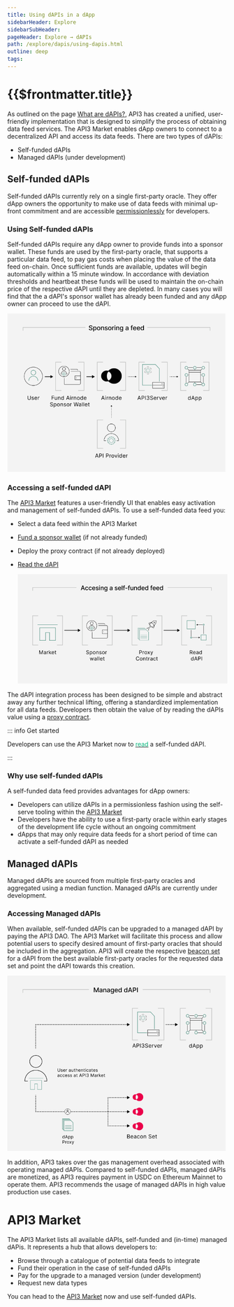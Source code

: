 ```yaml
---
title: Using dAPIs in a dApp
sidebarHeader: Explore
sidebarSubHeader:
pageHeader: Explore → dAPIs
path: /explore/dapis/using-dapis.html
outline: deep
tags:
---
```


<PageHeader/>

<SearchHighlight/>

# {{$frontmatter.title}}

As outlined on the page [What are dAPIs?](/explore/dapis/what-are-dapis.md),
API3 has created a unified, user-friendly implementation that is designed to
simplify the process of obtaining data feed services. The API3 Market enables
dApp owners to connect to a decentralized API and access its data feeds. There
are two types of dAPIs:

- Self-funded dAPIs
- Managed dAPIs (under development)

## Self-funded dAPIs

Self-funded dAPIs currently rely on a single first-party oracle. They offer dApp
owners the opportunity to make use of data feeds with minimal up-front
commitment and are accessible
[permissionlessly<ExternalLinkImage/>](https://www.gemini.com/en-US/cryptopedia/what-is-permissionless-crypto-permissionlessness-blockchain)
for developers.

### Using Self-funded dAPIs

Self-funded dAPIs require any dApp owner to provide funds into a sponsor wallet.
These funds are used by the first-party oracle, that supports a particular data
feed, to pay gas costs when placing the value of the data feed on-chain. Once
sufficient funds are available, updates will begin automatically within a 15
minute window. In accordance with deviation thresholds and heartbeat these funds
will be used to maintain the on-chain price of the respective dAPI until they
are depleted. In many cases you will find that the a dAPI's sponsor wallet has
already been funded and any dApp owner can proceed to use the dAPI.

  <img src="../assets/images/Sponsoring_a_feed_overview.png" style="width:500px">

<!--::: tip Developer info

dAPI implmentation to your solidity contract is simple, learn more [within this
starter kit](link to API3 DAO starter kit).

:::-->

<!--Self-funded dAPIs currently rely on a single first-party oracle and projects utilizing these in production and high value use cases should consider the risk and security implications.
Read more in our
[security considerations](/explore/dapis/security-considerations.md)-->

### Accessing a self-funded dAPI

The [API3 Market<ExternalLinkImage/>](https://market.api3.org) features a
user-friendly UI that enables easy activation and management of self-funded
dAPIs. To use a self-funded data feed you:

- Select a data feed within the API3 Market
- [Fund a sponsor wallet](/guides/dapis/subscribing-self-funded-dapis/) (if not
  already funded)
- Deploy the proxy contract (if not already deployed)
- [Read the dAPI](/guides/dapis/read-self-funded-dapi/)

  <img src="../assets/images/self_funded_market_process_notext.png" style="width:500px">

The dAPI integration process has been designed to be simple and abstract away
any further technical lifting, offering a standardized implementation for all
data feeds. Developers then obtain the value of by reading the dAPIs value using
a [proxy contract](/reference/dapis/understand/proxy-contracts.md).

::: info Get started

Developers can use the API3 Market now to
[<span style="color:rgb(16, 185, 129);">read</span>](/guides/dapis/read-self-funded-dapi/)
a self-funded dAPI.

:::

### Why use self-funded dAPIs

A self-funded data feed provides advantages for dApp owners:

- Developers can utilize dAPIs in a permissionless fashion using the self-serve
  tooling within the
  [API3 Market<ExternalLinkImage/>](https://market.api3.org/dapis)
- Developers have the ability to use a first-party oracle within early stages of
  the development life cycle without an ongoing commitment
- dApps that may only require data feeds for a short period of time can activate
  a self-funded dAPI as needed

<!--Additionally, the API3 Market provides an intuitive interface to check the
status of respective self-funded dAPIs and fund them accordingly.-->

## Managed dAPIs

Managed dAPIs are sourced from multiple first-party oracles and aggregated using
a median function. Managed dAPIs are currently under development.

### Accessing Managed dAPIs

When available, self-funded dAPIs can be upgraded to a managed dAPI by paying
the API3 DAO. The API3 Market will facilitate this process and allow potential
users to specify desired amount of first-party oracles that should be included
in the aggregation. API3 will create the respective
[beacon set](/reference/dapis/understand/index.md) for a dAPI from the best
available first-party oracles for the requested data set and point the dAPI
towards this creation.

 <img src="../assets/images/Managed_dAPI_visual.png" style="width:500px">

In addition, API3 takes over the gas management overhead associated with
operating managed dAPIs. Compared to self-funded dAPIs, managed dAPIs are
monetized, as API3 requires payment in USDC on Ethereum Mainnet to operate them.
API3 recommends the usage of managed dAPIs in high value production use cases.

# API3 Market

The API3 Market lists all available dAPIs, self-funded and (in-time) managed
dAPis. It represents a hub that allows developers to:

- Browse through a catalogue of potential data feeds to integrate
- Fund their operation in the case of self-funded dAPIs
- Pay for the upgrade to a managed version (under development)
- Request new data types

You can head to the
[API3 Market<ExternalLinkImage/>](https://market.api3.org/dapis) now and use
self-funded dAPIs.
